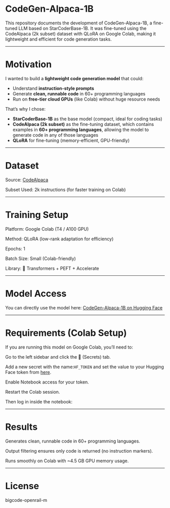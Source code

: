 # CodeGen-Alpaca-1B

This repository documents the development of CodeGen-Alpaca-1B, a fine-tuned LLM based on StarCoderBase-1B.
It was fine-tuned using the CodeAlpaca (2k subset) dataset with QLoRA on Google Colab, making it lightweight and efficient for code generation tasks.

---

# Motivation

I wanted to build a **lightweight code generation model** that could:  
- Understand **instruction-style prompts**  
- Generate **clean, runnable code** in 60+ programming languages  
- Run on **free-tier cloud GPUs** (like Colab) without huge resource needs  

That’s why I chose:  
- **StarCoderBase-1B** as the base model (compact, ideal for coding tasks)  
- **CodeAlpaca (2k subset)** as the fine-tuning dataset, which contains examples in **60+ programming languages**, allowing the model to generate code in any of those languages  
- **QLoRA** for fine-tuning (memory-efficient, GPU-friendly)

---

# Dataset

Source: [CodeAlpaca](https://huggingface.co/datasets/sahil2801/CodeAlpaca-20k)


Subset Used: 2k instructions (for faster training on Colab)

---

 # Training Setup
 
Platform: Google Colab (T4 / A100 GPU)


Method: QLoRA (low-rank adaptation for efficiency)


Epochs: 1


Batch Size: Small (Colab-friendly)


Library: 🤗 Transformers + PEFT + Accelerate

---

# Model Access
You can directly use the model here:
[CodeGen-Alpaca-1B on Hugging Face](https://huggingface.co/key-life/codegen-alpaca-1b)

---
# Requirements (Colab Setup)

If you are running this model on Google Colab, you’ll need to:

Go to the left sidebar and click the 🔑 (Secrets) tab.

Add a new secret with the name:`HF_TOKEN` and set the value to your Hugging Face token from [here](https://huggingface.co/settings/tokens).

Enable Notebook access for your token.

Restart the Colab session.

Then log in inside the notebook:

---

# Results
Generates clean, runnable code in 60+ programming languages.


Output filtering ensures only code is returned (no instruction markers).


Runs smoothly on Colab with ~4.5 GB GPU memory usage.

---

# License
bigcode-openrail-m





  
